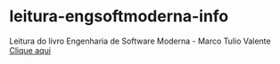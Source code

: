 # leitura-engsoftmoderna-info
Leitura do livro Engenharia de Software Moderna - Marco Tulio Valente
<br>
<a href="https://github.com/ungaratto93/leitura-engsoftmoderna-info/blob/main/Engenharia%20de%20Software%20Moderna%20(atividades)%20a4ce880ccf834a23a23fe5cdbb193741.md">Clique aqui</a>
